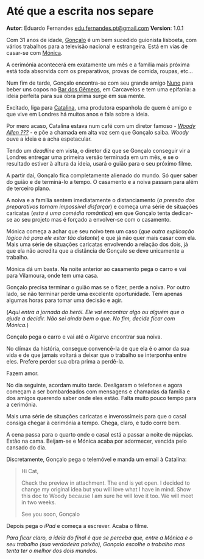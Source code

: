 # Até que a escrita nos separe

**Autor**: Eduardo Fernandes <edu.fernandes.pt@gmail.com>
**Version**: 1.0.1

Com 31 anos de idade, [Gonçalo](Personagens/goncalo-peres.md) é um bem sucedido guionista lisboeta, com vários trabalhos para a televisão nacional e estrangeira. Está em vias de casar-se com [Mónica](Personagens/monica-dos-anjos.md).

A cerimónia acontecerá em exatamente um mês e a família mais próxima está toda absorvida com os preparativos, provas de comida, roupas, etc...

Num fim de tarde, Gonçalo encontra-se com seu grande amigo [Nuno](Personagens/nuno-amorim.md) para beber uns copos no [Bar dos Gêmeos](http://bardosgemeos.com), em Carcavelos e tem uma epifania: a ideia perfeita para sua obra prima surge em sua mente.

Excitado, liga para [Catalina](catalina-bernal.md), uma produtora espanhola de quem é amigo e que vive em Londres há muitos anos e fala sobre a ideia.

Por mero acaso, Catalina estava num café com um diretor famoso - *[Woody Allen ???](https://en.wikipedia.org/wiki/Woody_Allen)* - e põe a chamada em alta voz sem que Gonçalo saiba. *Woody* ouve a ideia e a acha espetacular.

Tendo um *deadline* em vista, o diretor diz que se Gonçalo conseguir vir a Londres entregar uma primeira versão terminada em um mês, e se o resultado estiver à altura da ideia, usará o guião para o seu próximo filme.

A partir daí, Gonçalo fica completamente alienado do mundo. Só quer saber do guião e de terminá-lo a tempo. O casamento e a noiva passam para além de terceiro plano.

A noiva e a família sentem imediatamente o distanciamento (*a pressão dos preparativos tornam impossível disfarçar*) e começa uma série de situações caricatas (*esta é uma comédia romântica*) em que Gonçalo tenta dedicar-se ao seu projeto mas é forçado a envolver-se com o casamento.

Mónica começa a achar que seu noivo tem um caso (*que outra explicação lógica há para ele estar tão distante*) e que já não quer mais casar com ela. Mais uma série de situações caricatas envolvendo a relação dos dois, já que ela não acredita que a distância de Gonçalo se deve unicamente a trabalho.

Mónica dá um basta. Na noite anterior ao casamento pega o carro e vai para Vilamoura, onde tem uma casa.

Gonçalo precisa terminar o guião mas se o fizer, perde a noiva. Por outro lado, se não terminar perde uma excelente oportunidade. Tem apenas algumas horas para tomar uma decisão e agir.

(*Aqui entra a jornada do herói. Ele vai encontrar algo ou alguém que o ajude a decidir. Não sei ainda bem o que. No fim, decide ficar com Mónica.*)

Gonçalo pega o carro e vai até o Algarve encontrar sua noiva.

No clímax da história, consegue convencê-la de que ela é o amor da sua vida e de que jamais voltará a deixar que o trabalho se interponha entre eles. Prefere perder sua obra prima a perdê-la.

Fazem amor.

No dia seguinte, acordam muito tarde. Desligaram o telefones e agora começam a ser bombardeados com mensagens e chamadas da família e dos amigos querendo saber onde eles estão. Falta muito pouco tempo para a cerimónia.

Mais uma série de situações caricatas e inverossímeis para que o casal consiga chegar à cerimónia a tempo. Chega, claro, e tudo corre bem.

A cena passa para o quarto onde o casal está a passar a noite de núpcias. Estão na cama. Beijam-se e Mónica acaba por adormecer, vencida pelo cansado do dia.

Discretamente, Gonçalo pega o telemóvel e manda um email à Catalina:

> Hi Cat,
> 
> Check the preview in attachment.
> The end is yet open. I decided to change my original idea but you will love what I have in mind.
> Show this doc to Woody because I am sure he will love it too. We will meet in two weeks.
>
> See you soon,
> Gonçalo

Depois pega o *iPad* e começa a escrever. Acaba o filme.

*Para ficar claro, a ideia do final é que se perceba que, entre a Mónica e o seu trabalho (sua verdadeira paixão), Gonçalo escolhe o trabalho mas tenta ter o melhor dos dois mundos.*